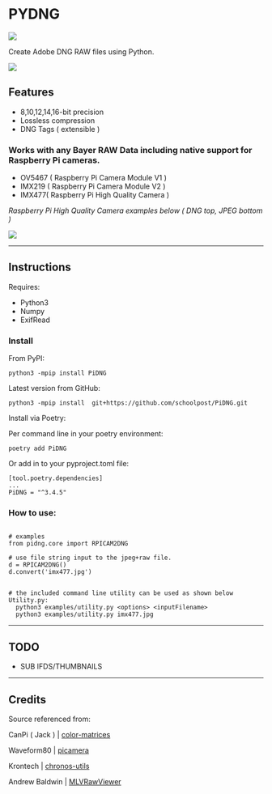 PYDNG
=========
![](https://img.shields.io/badge/Version-3.4.7-green.svg)

Create Adobe DNG RAW files using Python.

![](https://raw.githubusercontent.com/schoolpost/PiDNG/master/docs/demo.jpg)

**Features**
------------

- 8,10,12,14,16-bit precision
- Lossless compression
- DNG Tags ( extensible )

### Works with any **Bayer RAW** Data including native support for **Raspberry Pi cameras**.
- OV5467 ( Raspberry Pi Camera Module V1 )
- IMX219 ( Raspberry Pi Camera Module V2 )
- IMX477( Raspberry Pi High Quality Camera )

*Raspberry Pi High Quality Camera examples below ( DNG top, JPEG bottom )*

![](https://raw.githubusercontent.com/schoolpost/PiDNG/master/docs/collage.jpg)

***

Instructions
------------

Requires: 
- Python3 
- Numpy  
- ExifRead


### Install

From PyPI:
```
python3 -mpip install PiDNG 
```

Latest version from GitHub:

```
python3 -mpip install  git+https://github.com/schoolpost/PiDNG.git
```

Install via Poetry:

Per command line in your poetry environment:
```
poetry add PiDNG 
```
Or add in to your pyproject.toml file:

```
[tool.poetry.dependencies]
...
PiDNG = "^3.4.5"
```


### How to use:

```

# examples
from pidng.core import RPICAM2DNG

# use file string input to the jpeg+raw file. 
d = RPICAM2DNG()
d.convert('imx477.jpg')


# the included command line utility can be used as shown below
Utility.py:
  python3 examples/utility.py <options> <inputFilename> 
  python3 examples/utility.py imx477.jpg  

```

***

TODO
------------

- SUB IFDS/THUMBNAILS

***

Credits
------------
Source referenced from:

CanPi ( Jack ) | [color-matrices](https://www.raspberrypi.org/forums/viewtopic.php?f=43&t=278828)

Waveform80 | [picamera](https://github.com/waveform80/picamera)

Krontech | [chronos-utils](https://github.com/krontech/chronos-utils)

Andrew Baldwin | [MLVRawViewer](https://bitbucket.org/baldand/mlrawviewer)


